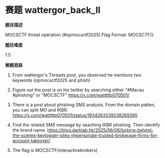 # 赛题   wattergor_back_II

**题目描述**

MOCSCTF threat operation (#opmocsctf2025)
Flag Format: MOCSCTF{<impersonating-brand-name-without-space-and-lowercase>}

**题目难度**

1.5

**解题思路**
1. From wattergor's Threads post, you observed he mentions two keywords (opmocsctf2025 and phish)

2. Figure out the post is on his twitter by searching either "#Macau #phishing" or "MOCSCTF"
https://x.com/watttttp070501/

3. There is a post about phishing SMS analysis. From the domain patten, you can split MO and IKBR.
https://x.com/watttttp070501/status/1934263339238269395

4. Find the related SMS message by seaching IKBR phishing. Then identify the brand name.
https://blog.darklab.hk/2025/06/06/lurking-behind-the-scenes-keylogger-sites-impersonate-trusted-brokerage-firms-for-account-takeover/

5. The flag is MOCSCTF{interactivebrokers}